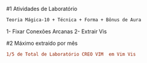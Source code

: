 #1 Atividades de Laboratório

```diff
Teoria Mágica-10 + Técnica + Forma + Bônus de Aura
```

1- Fixar Conexões Arcanas
2- Extrair Vis

#2 Máximo extraido por mês

```diff
1/5 de Total de Laboratório CREO VIM  em Vim Vis
```
